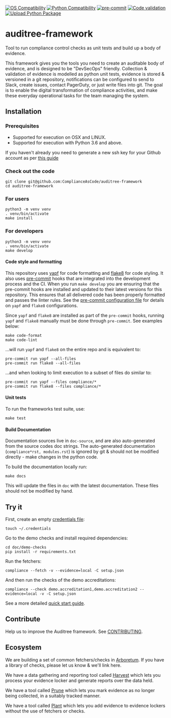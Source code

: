 [![OS Compatibility][platform-badge]](#prerequisites)
[![Python Compatibility][python-badge]][python]
[![pre-commit][pre-commit-badge]][pre-commit]
[![Code validation](https://github.com/ComplianceAsCode/auditree-framework/workflows/format%20%7C%20lint%20%7C%20test/badge.svg)][lint-test]
[![Upload Python Package](https://github.com/ComplianceAsCode/auditree-framework/workflows/PyPI%20upload/badge.svg)][pypi-upload]

# auditree-framework

Tool to run compliance control checks as unit tests and build up a body of evidence.

This framework gives you the tools you need to create an auditable body of evidence, and is designed to be "DevSecOps" friendly. Collection & validation of evidence is modelled as python unit tests, evidence is stored & versioned in a git repository, notifications can be configured to send to Slack, create issues, contact PagerDuty, or just write files into git. The goal is to enable the digital transformation of compliance activities, and make these everyday operational tasks for the team managing the system.

## Installation

### Prerequisites

- Supported for execution on OSX and LINUX.
- Supported for execution with Python 3.6 and above.

If you haven't already you need to generate a new ssh key for your Github account as per [this guide](https://help.github.com/articles/generating-a-new-ssh-key-and-adding-it-to-the-ssh-agent/)

### Check out the code

```shell
git clone git@github.com:ComplianceAsCode/auditree-framework
cd auditree-framework
```

### For users

```shell
python3 -m venv venv
. venv/bin/activate
make install
```

### For developers

```shell
python3 -m venv venv
. venv/bin/activate
make develop
```

#### Code style and formatting

This repository uses [yapf][yapf] for code formatting and [flake8][flake8] for code styling.  It also
uses [pre-commit][pre-commit] hooks that are integrated into the development process and the CI.  When
you run `make develop` you are ensuring that the pre-commit hooks are installed and updated to their
latest versions for this repository.  This ensures that all delivered code has been properly formatted
and passes the linter rules.  See the [pre-commit configuration file][pre-commit-config] for details on
`yapf` and `flake8` configurations.

Since `yapf` and `flake8` are installed as part of the `pre-commit` hooks, running `yapf` and `flake8`
manually must be done through `pre-commit`.  See examples below:

```shell
make code-format
make code-lint
```

...will run `yapf` and `flake8` on the entire repo and is equivalent to:

```shell
pre-commit run yapf --all-files
pre-commit run flake8 --all-files
```

...and when looking to limit execution to a subset of files do similar to:

```shell
pre-commit run yapf --files compliance/*
pre-commit run flake8 --files compliance/*
```

#### Unit tests

To run the frameworks test suite, use:

```shell
make test
```

#### Build Documentation

Documentation sources live in `doc-source`, and are also auto-generated from the source codes doc strings. The auto-generated documentation (`compliance*rst, modules.rst`) is ignored by git & should not be modified directly - make changes in the python code.

To build the documentation locally run:

```shell
make docs
```

This will update the files in `doc` with the latest documentation. These files should not be modified by hand.

## Try it

First, create an empty [credentials file][]:

```shell
touch ~/.credentials
```

Go to the demo checks and install required dependencies:

```shell
cd doc/demo-checks
pip install -r requirements.txt
```

Run the fetchers:

```shell
compliance --fetch -v --evidence=local -C setup.json
```

And then run the checks of the demo accreditations:

```shell
compliance --check demo.accreditation1,demo.accreditation2 --evidence=local -v -C setup.json
```

See a more detailed [quick start guide][].

## Contribute

Help us to improve the Auditree framework. See [CONTRIBUTING][].

## Ecosystem

We are building a set of common fetchers/checks in [Arboretum](https://github.com/ComplianceAsCode/auditree-arboretum). If you have a library of checks, please let us know & we'll link here.

We have a data gathering and reporting tool called [Harvest](https://github.com/ComplianceAsCode/auditree-harvest) which lets you process your evidence locker and generate reports over the data held.

We have a tool called [Prune](https://github.com/ComplianceAsCode/auditree-prune) which lets you mark evidence as no longer being collected, in a suitably tracked manner.

We have a tool called [Plant](https://github.com/ComplianceAsCode/auditree-plant) which lets you add evidence to evidence lockers without the use of fetchers or checks.

[CONTRIBUTING]: https://github.com/ComplianceAsCode/auditree-framework/blob/master/CONTRIBUTING.md
[credentials file]: https://github.com/ComplianceAsCode/auditree-framework/blob/master/doc/design-principles.rst#credentials
[flake8]: https://gitlab.com/pycqa/flake8
[platform-badge]: https://img.shields.io/badge/platform-osx%20|%20linux-orange.svg
[pre-commit-badge]: https://img.shields.io/badge/pre--commit-enabled-brightgreen?logo=pre-commit&logoColor=white
[pre-commit]: https://github.com/pre-commit/pre-commit
[pre-commit-config]: https://github.com/ComplianceAsCode/auditree-framework/blob/master/.pre-commit-config.yaml
[python-badge]: https://img.shields.io/badge/python-v3.6+-blue.svg
[python]: https://www.python.org/downloads/
[quick start guide]: https://github.com/ComplianceAsCode/auditree-framework/blob/master/doc-source/quick-start.rst
[yapf]: https://github.com/google/yapf
[lint-test]: https://github.com/ComplianceAsCode/auditree-framework/actions?query=workflow%3A%22format+%7C+lint+%7C+test%22
[pypi-upload]: https://github.com/ComplianceAsCode/auditree-framework/actions?query=workflow%3A%22PyPI+upload%22
